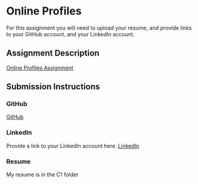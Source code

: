# Online Profiles
For this assignment you will need to upload your resume, and provide links to your GitHub account, and your LinkedIn account.

## Assignment Description
[Online Profiles Assignment](https://education.launchcode.org/liftoff/assignments/online-profiles/)

## Submission Instructions

### GitHub
[GitHub](https://github.com/hoberlohr0210)

### LinkedIn
Provide a link to your LinkedIn account here.
[LinkedIn](https://www.linkedin.com/in/hannah-oberlohr-717643158)


### Resume
My resume is in the C1 folder